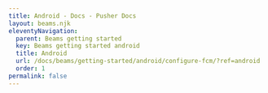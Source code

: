 ```yaml
---
title: Android - Docs - Pusher Docs
layout: beams.njk
eleventyNavigation:
  parent: Beams getting started
  key: Beams getting started android
  title: Android
  url: /docs/beams/getting-started/android/configure-fcm/?ref=android
  order: 1
permalink: false
---
```

